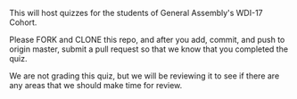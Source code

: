 This will host quizzes for the students of General Assembly's WDI-17 Cohort.

Please FORK and CLONE this repo, and after you add, commit, and push to origin master, submit
a pull request so that we know that you completed the quiz.  

We are not grading this quiz, but we will be reviewing it to see if there are any areas
that we should make time for review.


